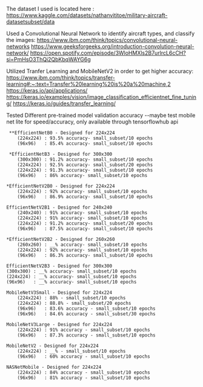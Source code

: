 The dataset I used is located here : https://www.kaggle.com/datasets/nathanvititoe/military-aircraft-datasetsubset/data

Used a Convolutional Neural Network to identify aircraft types, and classify the images: 
https://www.ibm.com/think/topics/convolutional-neural-networks
https://www.geeksforgeeks.org/introduction-convolution-neural-network/
https://open.spotify.com/episode/3WloHMXls2B7urlrcL6cCH?si=PmHsO3ThQi2QbKbqWAYG6g

Utilized Tranfer Learning and MobileNetV2 in order to get higher accuracy:
https://www.ibm.com/think/topics/transfer-learning#:~:text=Transfer%20learning%20is%20a%20machine,2
https://keras.io/api/applications/
https://keras.io/examples/vision/image_classification_efficientnet_fine_tuning/
https://keras.io/guides/transfer_learning/


 Tested Different pre-trained model validation accuracy
    --maybe test mobile net lite for speed/accuracy, only available through tensorflowhub api

     **EfficientNetB0 - Designed for 224x224
        (224x224) : 93.5% accuracy- small_subset/10 epochs
        (96x96)   : 85.4% accuracy- small_subset/10 epochs

     *EfficientNetB3 - Designed for 300x300
        (300x300) : 91.2% accuracy- small_subset/10 epochs
        (224x224) : 92.5% accuracy- small_subset/20 epochs
        (224x224) : 91.3% accuracy- small_subset/10 epochs
        (96x96)   : 86% accuracy- small_subset/10 epochs   
    
    *EfficientNetV2B0 - Designed for 224x224
        (224x224) : 92% accuracy- small_subset/10 epochs
        (96x96)   : 86.9% accuracy- small_subset/10 epochs 

    EfficientNetV2B1 - Designed for 240x240
        (240x240) : 91% accuracy- small_subset/10 epochs
        (224x224) : 91% accuracy- small_subset/10 epochs
        (224x224) : 91.2% accuracy- small_subset/20 epochs
        (96x96)   : 87.5% accuracy- small_subset/10 epochs 

    *EfficientNetV2B2 - Designed for 260x260
        (260x260) : __% accuracy- small_subset/10 epochs
        (224x224) : 92% accuracy- small_subset/10 epochs
        (96x96)   : 86.3% accuracy- small_subset/10 epochs 

    EfficientNetV2B3 - Designed for 300x300
    (300x300) : __% accuracy- small_subset/10 epochs
    (224x224) : __% accuracy- small_subset/10 epochs
    (96x96)   : __% accuracy- small_subset/10 epochs 

    MobileNetV3Small - Designed for 224x224
        (224x224) : 88% - small_subset/10 epochs
        (224x224) : 88.8% - small_subset/20 epochs
        (96x96)   : 83.6% accuracy - small_subset/10 epochs
        (96x96)   : 84.6% accuracy - small_subset/30 epochs

    MobileNetV3Large - Designed for 224x224
        (224x224) : 91% accuracy - small_subset/10 epochs
        (96x96)   : 87.3% accuracy - small_subset/10 epochs
    
    MobileNetV2 - Designed for 224x224
        (224x224) : __% - small_subset/10 epochs
        (96x96)   : 60% accuracy - small_subset/10 epochs

    NASNetMobile - Designed for 224x224
        (224x224) : 84% accuracy - small_subset/10 epochs
        (96x96)   : 81% accuracy - small_subset/10 epochs